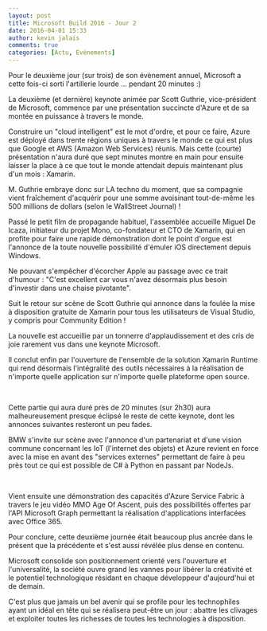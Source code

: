 ```yaml
---
layout: post
title: Microsoft Build 2016 - Jour 2
date: 2016-04-01 15:33
author: kevin jalais
comments: true
categories: [Actu, Evénements]
---
```

Pour le deuxième jour (sur trois) de son évènement annuel, Microsoft a cette fois-ci sorti l'artillerie lourde ... pendant 20 minutes :)

La deuxième (et dernière) keynote animée par Scott Guthrie, vice-président de Microsoft, commence par une présentation succincte d'Azure et de sa montée en puissance à travers le monde.

Construire un "cloud intelligent" est le mot d'ordre, et pour ce faire, Azure est déployé dans trente régions uniques à travers le monde ce qui est plus que Google et AWS (Amazon Web Services) réunis.
Mais cette (courte) présentation n'aura duré que sept minutes montre en main pour ensuite laisser la place à ce que tout le monde attendait depuis maintenant plus d'un mois : Xamarin.

M. Guthrie embraye donc sur LA techno du moment, que sa compagnie vient fraîchement d'acquérir pour une somme avoisinant tout-de-même les 500 millions de dollars (selon le WallStreet Journal) !

Passé le petit film de propagande habituel, l'assemblée accueille Miguel De Icaza, initiateur du projet Mono, co-fondateur et CTO de Xamarin, qui en profite pour faire une rapide démonstration dont le point d'orgue est l'annonce de la toute nouvelle possibilité d'émuler iOS directement depuis Windows.

Ne pouvant s'empêcher d'écorcher Apple au passage avec ce trait d'humour : "C'est excellent car vous n'avez désormais plus besoin d'investir dans une chaise pivotante".

Suit le retour sur scène de Scott Guthrie qui annonce dans la foulée la mise à disposition gratuite de Xamarin pour tous les utilisateurs de Visual Studio, y compris pour Community Edition !

La nouvelle est accueillie par un tonnerre d'applaudissement et des cris de joie rarement vus dans une keynote Microsoft.

Il conclut enfin par l'ouverture de l'ensemble de la solution Xamarin Runtime qui rend désormais l'intégralité des outils nécessaires à la réalisation de n'importe quelle application sur n'importe quelle plateforme open source.

&nbsp;

Cette partie qui aura duré près de 20 minutes (sur 2h30) aura malheureusement presque éclipsé le reste de cette keynote, dont les annonces suivantes resteront un peu fades.

BMW s'invite sur scène avec l'annonce d'un partenariat et d'une vision commune concernant les IoT (l'internet des objets) et Azure revient en force avec la mise en avant des "services externes" permettant de faire à peu près tout ce qui est possible de C# à Python en passant par NodeJs.

&nbsp;

Vient ensuite une démonstration des capacités d'Azure Service Fabric à travers le jeu vidéo MMO Age Of Ascent, puis des possibilités offertes par l'API Microsoft Graph permettant la réalisation d'applications interfacées avec Office 365.

Pour conclure, cette deuxième journée était beaucoup plus ancrée dans le présent que la précédente et s'est aussi révélée plus dense en contenu.

Microsoft consolide son positionnement orienté vers l'ouverture et l'universalité, la société ouvre grand les vannes pour libérer la créativité et le potentiel technologique résidant en chaque développeur d'aujourd'hui et de demain.

C'est plus que jamais un bel avenir qui se profile pour les technophiles ayant un idéal en tête qui se réalisera peut-être un jour : abattre les clivages et exploiter toutes les richesses de toutes les technologies à disposition.
